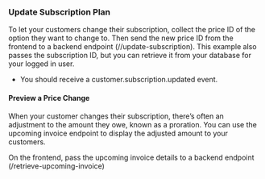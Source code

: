 ### Update Subscription Plan
To let your customers change their subscription, collect the price ID of the option they want to change to. Then send the new price ID from the frontend to a backend endpoint (//update-subscription). This example also passes the subscription ID, but you can retrieve it from your database for your logged in user.
- You should receive a customer.subscription.updated event.

#### Preview a Price Change
When your customer changes their subscription, there’s often an adjustment to the amount they owe, known as a proration. You can use the upcoming invoice endpoint to display the adjusted amount to your customers.

On the frontend, pass the upcoming invoice details to a backend endpoint (/retrieve-upcoming-invoice)
